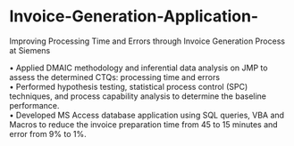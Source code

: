 # Invoice-Generation-Application-
Improving Processing Time and Errors through Invoice Generation Process at Siemens

• Applied DMAIC methodology and inferential data analysis on JMP to assess the determined CTQs: processing time and errors                      
• Performed hypothesis testing, statistical process control (SPC) techniques, and process capability analysis to determine the baseline performance.                
• Developed MS Access database application using SQL queries, VBA and Macros to reduce the invoice preparation time from 45 to 15 minutes and error from 9% to 1%.
